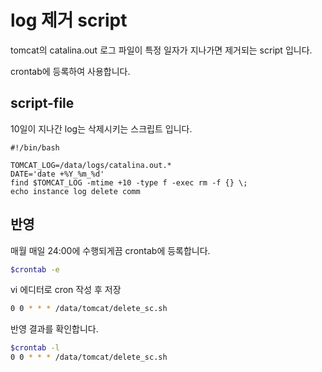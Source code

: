 # log 제거 script
tomcat의 catalina.out 로그 파일이 특정 일자가 지나가면 제거되는 script 입니다.

crontab에 등록하여 사용합니다.

## script-file
10일이 지나간 log는 삭제시키는 스크립트 입니다.
```script
#!/bin/bash

TOMCAT_LOG=/data/logs/catalina.out.*
DATE='date +%Y_%m_%d'
find $TOMCAT_LOG -mtime +10 -type f -exec rm -f {} \;
echo instance log delete comm
```

## 반영
매월 매일 24:00에 수행되게끔 crontab에 등록합니다. 
```bash
$crontab -e
```

vi 에디터로 cron 작성 후 저장
```bash
0 0 * * * /data/tomcat/delete_sc.sh
```

반영 결과를 확인합니다.
```bash
$crontab -l
0 0 * * * /data/tomcat/delete_sc.sh
```

